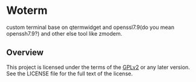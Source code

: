 # Woterm
custom terminal base on qtermwidget and openssl7.9(do you mean openssh7.9?) and other else tool like zmodem.

## Overview

This project is licensed under the terms of the  [GPLv2](https://www.gnu.org/licenses/gpl-2.0.en.html) or any later version. See the LICENSE file for the full text of the license. 
